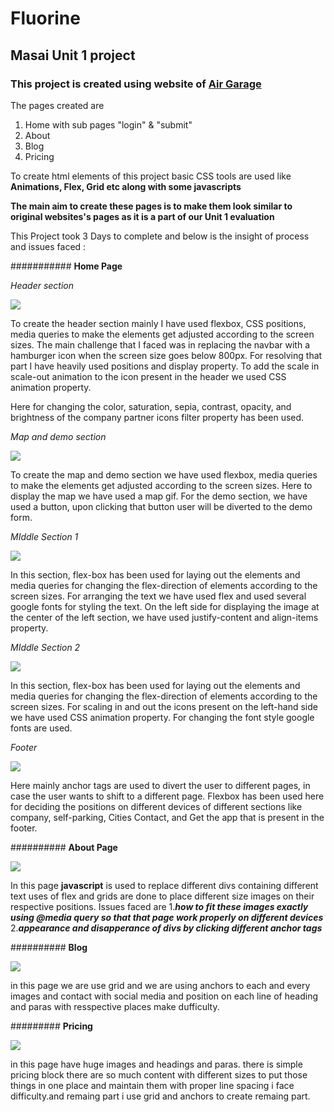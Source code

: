 # Fluorine
## Masai Unit 1 project
### This project is created using website of [Air Garage](https://airgara.ge/)
The pages created are
1. Home with sub pages "login" & "submit"
2. About
3. Blog
4. Pricing

To create html elements of this project basic CSS tools are used like **Animations, Flex, Grid etc along with some javascripts**

**The main aim to create these pages is to make them look similar to original websites's pages as it is a part of our Unit 1 evaluation**

This Project took 3 Days to complete and below is the insight of process and issues faced :

########### **Home Page**

*Header section*

![](AirGarage/Home/header.png)


To create the header section mainly I have used flexbox, CSS positions, media queries to make the elements get adjusted according to the screen sizes. The main challenge that I faced was in replacing the navbar with a hamburger icon when the screen size goes below 800px. For resolving that part I have heavily used positions and display property. To add the scale in scale-out animation to the icon present in the header we used CSS animation property.

Here for changing the color, saturation, sepia, contrast, opacity, and brightness of the company partner icons filter property has been used.

*Map and demo section*

![](AirGarage/Home/map_and_demo.png)

 To create the map and demo section we have used flexbox, media queries to make the elements get adjusted according to the screen sizes. Here to display the map we have used a map gif. For the demo section, we have used a button, upon clicking that button user will be diverted to the demo form.
 

*MIddle Section 1*

![](AirGarage/Home/Increase_revenue.png)

In this section, flex-box has been used for laying out the elements and media queries for changing the flex-direction of elements according to the screen sizes. For arranging the text we have used flex and used several google fonts for styling the text. On the left side for displaying the image at the center of the left section, we have used justify-content and align-items property.

*MIddle Section 2*

![](AirGarage/Home/Transparent_operations.png)
 
In this section, flex-box has been used for laying out the elements and media queries for changing the flex-direction of elements according to the screen sizes. For scaling in and out the icons present on the left-hand side we have used CSS animation property. For changing the font style google fonts are used.

*Footer*

![](AirGarage/Home/footer.png)

Here mainly anchor tags are used to divert the user to different pages, in case the user wants to shift to a different page. Flexbox has been used here for deciding the positions on different devices of different sections like company, self-parking, Cities Contact, and Get the app that is present in the footer.

########## **About Page**

![](AirGarage/About/1.jpeg)

In this page **javascript** is used to replace different divs containing different text uses of flex and grids are done to place different size images on their respective positions. Issues faced are 
1.***how to fit these images exactly using @media query so that that page work properly on different devices***
2.***appearance and disapperance of divs by clicking different anchor tags***

########## **Blog**

![](AirGarage/blog_pricing/1.jpeg)

in this page we are use grid and we are using anchors to each and every images and contact with social media and position on each line of heading and paras with resspective places make dufficulty.

######### **Pricing**

![](AirGarage/blog_pricing/2.jpeg)

in this page have huge images and headings and paras. there is simple pricing block there are so much content with different sizes to put those things in one place and maintain them with proper line spacing i face difficulty.and remaing part i use grid and anchors to create remaing part.
              

